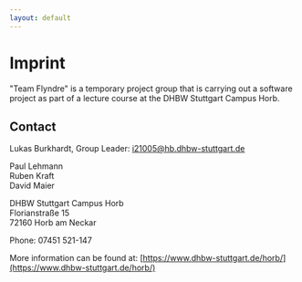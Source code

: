 ```yaml
---
layout: default
---
```


# Imprint

"Team Flyndre" is a temporary project group that is carrying out a software project as part of a lecture course at the DHBW Stuttgart Campus Horb.

## Contact

Lukas Burkhardt, Group Leader: [i21005@hb.dhbw-stuttgart.de](mailto:i21005@hb.dhbw-stuttgart.de)

Paul Lehmann\
Ruben Kraft\
David Maier

DHBW Stuttgart Campus Horb\
Florianstraße 15\
72160 Horb am Neckar

Phone: 07451&nbsp;521-147

More information can be found at: [https://www.dhbw-stuttgart.de/horb/](https://www.dhbw-stuttgart.de/horb/)
